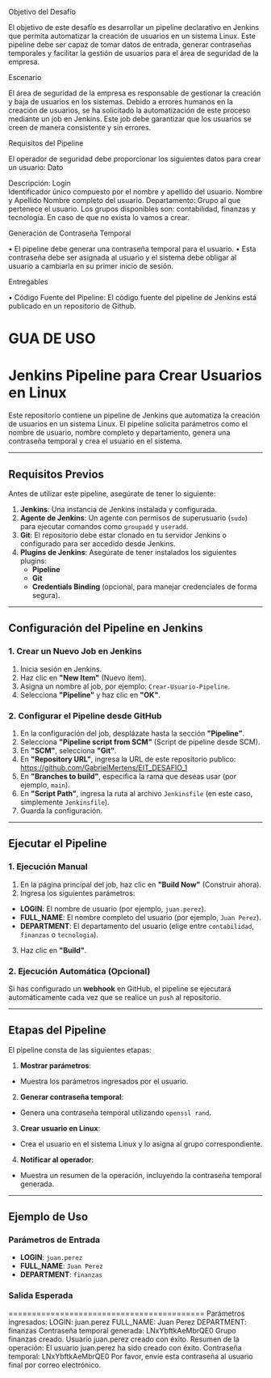 Objetivo del Desafío

El objetivo de este desafío es desarrollar un pipeline declarativo en Jenkins que permita automatizar la creación de usuarios en un sistema Linux. Este pipeline debe ser capaz de tomar datos de entrada, generar contraseñas temporales y facilitar la gestión de usuarios para el área de seguridad de la empresa.

Escenario

El área de seguridad de la empresa es responsable de gestionar la creación y baja de usuarios en los sistemas. Debido a errores humanos en la creación de usuarios, se ha solicitado la automatización de este proceso mediante un job en Jenkins. Este job debe garantizar que los usuarios se creen de manera consistente y sin errores.

Requisitos del Pipeline

El operador de seguridad debe proporcionar los siguientes datos para crear un usuario:
Dato	                

Descripción: Login      
Identificador único compuesto por el nombre y apellido del usuario.
Nombre y Apellido	Nombre completo del usuario.
Departamento: Grupo al que pertenece el usuario. Los grupos disponibles son: contabilidad, finanzas y tecnología. En caso de que no exista lo vamos a crear. 

Generación de Contraseña Temporal

•	El pipeline debe generar una contraseña temporal para el usuario.
•	Esta contraseña debe ser asignada al usuario y el sistema debe obligar al usuario a cambiarla en su primer inicio de sesión.

Entregables

•	Código Fuente del Pipeline:
El código fuente del pipeline de Jenkins está publicado en un repositorio de Github.


# GUA DE USO

# Jenkins Pipeline para Crear Usuarios en Linux

Este repositorio contiene un pipeline de Jenkins que automatiza la creación de usuarios en un sistema Linux. El pipeline solicita parámetros como el nombre de usuario, nombre completo y departamento, genera una contraseña temporal y crea el usuario en el sistema.

---

## **Requisitos Previos**
Antes de utilizar este pipeline, asegúrate de tener lo siguiente:

1. **Jenkins**: Una instancia de Jenkins instalada y configurada.
2. **Agente de Jenkins**: Un agente con permisos de superusuario (`sudo`) para ejecutar comandos como `groupadd` y `useradd`.
3. **Git**: El repositorio debe estar clonado en tu servidor Jenkins o configurado para ser accedido desde Jenkins.
4. **Plugins de Jenkins**: Asegúrate de tener instalados los siguientes plugins:
   - **Pipeline**
   - **Git**
   - **Credentials Binding** (opcional, para manejar credenciales de forma segura).

---

## **Configuración del Pipeline en Jenkins**

### **1. Crear un Nuevo Job en Jenkins**
1. Inicia sesión en Jenkins.
2. Haz clic en **"New Item"** (Nuevo ítem).
3. Asigna un nombre al job, por ejemplo: `Crear-Usuario-Pipeline`.
4. Selecciona **"Pipeline"** y haz clic en **"OK"**.

### **2. Configurar el Pipeline desde GitHub**
1. En la configuración del job, desplázate hasta la sección **"Pipeline"**.
2. Selecciona **"Pipeline script from SCM"** (Script de pipeline desde SCM).
3. En **"SCM"**, selecciona **"Git"**.
4. En **"Repository URL"**, ingresa la URL de este repositorio publico: https://github.com/GabrielMertens/EIT_DESAFIO_1
5. En **"Branches to build"**, especifica la rama que deseas usar (por ejemplo, `main`).
6. En **"Script Path"**, ingresa la ruta al archivo `Jenkinsfile` (en este caso, simplemente `Jenkinsfile`).
7. Guarda la configuración.

---

## **Ejecutar el Pipeline**

### **1. Ejecución Manual**
1. En la página principal del job, haz clic en **"Build Now"** (Construir ahora).
2. Ingresa los siguientes parámetros:
- **LOGIN**: El nombre de usuario (por ejemplo, `juan.perez`).
- **FULL_NAME**: El nombre completo del usuario (por ejemplo, `Juan Perez`).
- **DEPARTMENT**: El departamento del usuario (elige entre `contabilidad`, `finanzas` o `tecnologia`).
3. Haz clic en **"Build"**.

### **2. Ejecución Automática (Opcional)**
Si has configurado un **webhook** en GitHub, el pipeline se ejecutará automáticamente cada vez que se realice un `push` al repositorio.

---

## **Etapas del Pipeline**

El pipeline consta de las siguientes etapas:

1. **Mostrar parámetros**:
- Muestra los parámetros ingresados por el usuario.

2. **Generar contraseña temporal**:
- Genera una contraseña temporal utilizando `openssl rand`.

3. **Crear usuario en Linux**:
- Crea el usuario en el sistema Linux y lo asigna al grupo correspondiente.

4. **Notificar al operador**:
- Muestra un resumen de la operación, incluyendo la contraseña temporal generada.

---

## **Ejemplo de Uso**

### **Parámetros de Entrada**
- **LOGIN**: `juan.perez`
- **FULL_NAME**: `Juan Perez`
- **DEPARTMENT**: `finanzas`

### **Salida Esperada**
==========================================
Parámetros ingresados:
LOGIN: juan.perez
FULL_NAME: Juan Perez
DEPARTMENT: finanzas
Contraseña temporal generada: LNxYbftkAeMbrQE0
Grupo finanzas creado.
Usuario juan.perez creado con éxito.
Resumen de la operación:
El usuario juan.perez ha sido creado con éxito.
Contraseña temporal: LNxYbftkAeMbrQE0
Por favor, envíe esta contraseña al usuario final por correo electrónico.
